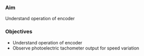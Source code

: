 ### Aim
  Understand operation of encoder
  
### Objectives 
- Understand operation of encoder  
- Observe photoelectric tachometer output for speed variation
